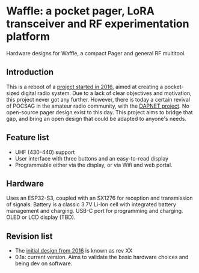 # Waffle: a pocket pager, LoRA transceiver and RF experimentation platform
Hardware designs for Waffle, a compact Pager and general RF multitool.

## Introduction
This is a reboot of a [project started in 2016](https://hackaday.io/project/11056-waffle-a-pocket-sized-digital-radio-system), aimed at creating a pocket-sized digital radio system. Due to a lack of clear objectives and motivation, this project never got any further. However, there is today a certain revival of POCSAG in the amateur radio community, with the [DAPNET project](http://hampager.de). No open-source pager design exist to this day. This project aims to bridge that gap, and bring an open design that could be adapted to anyone's needs. 

## Feature list

 - UHF (430-440) support
 - User interface with three buttons and an easy-to-read display
 - Programmable either via the display, or via Wifi and web portal. 

## Hardware
Uses an ESP32-S3, coupled with an SX1276 for reception and transmission of signals. Battery is a classic 3.7V Li-Ion cell with integrated battery management and charging. USB-C port for programming and charging. OLED or LCD display (TBD).

## Revision list

 - The [initial design from 2016](https://hackaday.io/project/11056-waffle-a-pocket-sized-digital-radio-system) is known as rev XX
 - 0.1a: current version. Aims to validate the basic hardware choices and being dev on software.

